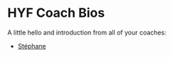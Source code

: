 # HYF Coach Bios

A little hello and introduction from all of your coaches:

* [Stéphane](snicoll.md)
